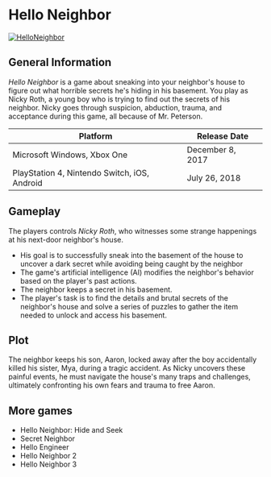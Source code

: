 # Hello Neighbor
[![HelloNeighbor](https://static.wikia.nocookie.net/fictionalcrossover/images/3/3c/NeighborLogo.webp/revision/latest/scale-to-width-down/1200?cb=20220818134933)](https://store.steampowered.com/app/1321680/Hello_Neighbor_2/)
## General Information
*Hello Neighbor* is a game about sneaking into your neighbor's house to figure out what horrible secrets he's hiding in his basement. You play as Nicky Roth, a young boy who is trying to find out the secrets of his neighbor. Nicky goes through suspicion, abduction, trauma, and acceptance during this game, all because of Mr. Peterson.

| Platform | Release Date |
|----------|--------------|
| Microsoft Windows, Xbox One | December 8, 2017 |
| PlayStation 4, Nintendo Switch, iOS, Android | July 26, 2018 |


## Gameplay
The players controls *Nicky Roth*, who witnesses some strange happenings at his next-door neighbor's house. 
* His goal is to successfully sneak into the basement of the house to uncover a dark secret while avoiding being caught by the neighbor
* The game's artificial intelligence (AI) modifies the neighbor's behavior based on the player's past actions.
* The neighbor keeps a secret in his basement.
* The player's task is to find the details and brutal secrets of the neighbor's house and solve a series of puzzles to gather the item needed to unlock and access his basement.

## Plot
The neighbor keeps his son, Aaron, locked away after the boy accidentally killed his sister, Mya, during a tragic accident. As Nicky uncovers these painful events, he must navigate the house's many traps and challenges, ultimately confronting his own fears and trauma to free Aaron.  

## More games
* Hello Neighbor: Hide and Seek
* Secret Neighbor
* Hello Engineer
* Hello Neighbor 2
* Hello Neighbor 3
  
